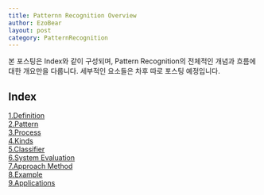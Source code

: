 ```yaml
---
title: Patternn Recognition Overview
author: EzoBear
layout: post
category: PatternRecognition
---
```

본 포스팅은 Index와 같이 구성되며, Pattern Recognition의 전체적인 개념과 흐름에 대한 개요만을 다룹니다. 세부적인 요소들은 차후 따로 포스팅 예정입니다.
<h2>Index</h2>
<a href="url">1.Definition</a><br>
<a href="url">2.Pattern</a><br>
<a href="url">3.Process</a><br>
<a href="url">4.Kinds</a><br>
<a href="url">5.Classifier</a><br>
<a href="url">6.System Evaluation</a><br>
<a href="url">7.Approach Method</a><br>
<a href="url">8.Example</a><br>
<a href="url">9.Applications</a><br>
<h2></h2>

